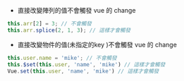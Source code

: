 - 直接改變陣列的值不會觸發 vue 的 change
```javascript
this.arr[2] = 3; // 不會觸發
this.arr.splice(2, 1, 3); // 這樣才會觸發
```

- 直接改變物件的值(未指定的key )不會觸發 vue 的 change
```javascript
this.user.name = 'mike'; // 不會觸發
this.$set(this.user, 'name', 'mike') // 這樣才會觸發
Vue.set(this.user, 'name', 'mike') // 這樣才會觸發
```